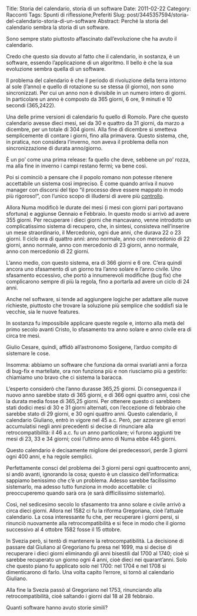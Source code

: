 Title: Storia del calendario, storia di un software
Date: 2011-02-22
Category: Racconti
Tags: Spunti di riflessione,Preferiti
Slug: post/3445357594/storia-del-calendario-storia-di-un-software
Abstract: Perché la storia del calendario sembra la storia di un software.

Sono sempre stato piuttosto affascinato dall’evoluzione che ha avuto il calendario.

Credo che questo sia dovuto al fatto che il calendario, in sostanza, è un software, essendo l’applicazione di un algoritmo. Il bello è che la sua evoluzione sembra quella di un software.

Il problema del calendario è che il periodo di rivoluzione della terra intorno al sole (l’anno) e quello di rotazione su se stessa (il giorno), non sono sincronizzati. Per cui un anno non è divisibile in un numero intero di giorni. In particolare un anno è composto da 365 giorni, 6 ore, 9 minuti e 10 secondi (365,2422).

Una delle prime versioni di calendario fu quello di Romolo. Pare che questo calendario avesse dieci mesi, sei da 30 e quattro da 31 giorni, da marzo a dicembre, per un totale di 304 giorni. Alla fine di dicembre si smetteva semplicemente di contare i giorni, fino alla primavera. Questo sistema, che, in pratica, non considera l’inverno, non aveva il problema della non sincronizzazione di durata anno/giorno.

È un po’ come una prima release: fa quello che deve, sebbene un po’ rozza, ma alla fine in inverno i campi restano fermi; va bene così.

Poi si cominciò a pensare che il popolo romano non potesse ritenere accettabile un sistema così impreciso. È come quando arriva il nuovo manager con discorsi del tipo “il processo deve essere mappato in modo più rigoroso!”, con l’unico scopo di illudersi di avere più [controllo].

[controllo]: /post/556460537/sulle-stime/

Allora Numa modificò le durate dei mesi (i mesi con giorni pari portavano sfortuna) e aggiunse Gennaio e Febbraio. In questo modo si arrivò ad avere 355 giorni. Per recuperare i dieci giorni che mancavano, venne introdotto un complicatissimo sistema di recupero, che, in sintesi, consisteva nell’inserire un mese straordinario, il Mercedonio, ogni due anni, che durava 22 o 23 giorni. Il ciclo era di quattro anni: anno normale, anno con mercedonio di 22 giorni, anno normale, anno con mercedonio di 23 giorni, anno normale, anno con mercedonio di 22 giorni.

L’anno medio, con questo sistema, era di 366 giorni e 6 ore. C’era quindi ancora uno sfasamento di un giorno tra l’anno solare e l’anno civile. Uno sfasamento eccessivo, che portò a innumerevoli modifiche (bug fix) che complicarono sempre di più la regola, fino a portarla ad avere un ciclo di 24 anni.

Anche nel software, si tende ad aggiungere logiche per adattare alle nuove richieste, piuttosto che trovare la soluzione più semplice che soddisfi sia le vecchie, sia le nuove features.

In sostanza fu impossibile applicare queste regole e, intorno alla metà del primo secolo avanti Cristo, lo sfasamento tra anno solare e anno civile era di circa tre mesi.

Giulio Cesare, quindi, affidò all’astronomo Sosìgene, l’arduo compito di sistemare le cose.

Insomma: abbiamo un software che funziona da ormai svariati anni a forza di bug-fix e martellate, ora non funziona più e non riusciamo più a gestirlo: chiamiamo uno bravo che ci sistema la baracca.

L’esperto considerò che l’anno durasse 365,25 giorni. Di conseguenza il nuovo anno sarebbe stato di 365 giorni, e di 366 ogni quattro anni, così che la durata media fosse di 365,25 giorni. Per ottenere questo ci sarebbero stati dodici mesi di 30 e 31 giorni alternati, con l’eccezione di febbraio che sarebbe stato di 29 giorni, e 30 ogni quattro anni. Questo calendario, il calendario Giuliano, entrò in vigore nel 45 a.c. Però, per azzerare gli errori accumulatisi negli anni precedenti si decise di rinunciare alla retrocompatibilità: il 46 a.c. fu un anno particolare; vi furono aggiunti tre mesi di 23, 33 e 34 giorni; così l’ultimo anno di Numa ebbe 445 giorni.

Questo calendario è decisamente migliore dei predecessori, perde 3 giorni ogni 400 anni, e ha regole semplici.

Perfettamente consci del problema dei 3 giorni persi ogni quattrocento anni, si andò avanti, ignorando la cosa; questo è un classico dell’informatica: sappiamo benissimo che c’è un problema. Adesso sarebbe facilissimo sistemarlo, ma adesso tutto funziona in modo accettabile: ci preoccuperemo quando sarà ora (e sarà difficilissimo sistemarlo).

Così, nel sedicesimo secolo lo sfasamento tra anno solare e civile arrivò a circa dieci giorni. Allora nel 1582 ci fu la riforma Gregoriana, cioè l’attuale calendario. La cosa interessante fu che, per recuperare i giorni persi, si rinunciò nuovamente alla retrocompatibilità e si fece in modo che il giorno successivo al 4 ottobre 1582 fosse il 15 ottobre.

In Svezia però, si tentò di mantenere la retrocompatibilità. La decisione di passare dal Giuliano al Gregoriano fu presa nel 1699, ma si decise di recuperare i dieci giorni eliminando gli anni bisestili dal 1700 al 1740; cioè si sarebbe recuperato un giorno ogni 4 anni, cioè dieci nei quarant’anni. Solo che questo piano fu applicato solo nel 1700: nel 1704 e nel 1708 si dimenticarono di farlo. Una volta capito l’errore, si tornò al calendario Giuliano.

Alla fine la Svezia passò al Gregoriano nel 1753, rinunciando alla retrocompatibilità, cioè saltando i giorni dal 18 al 28 febbraio.

Quanti software hanno avuto storie simili?
